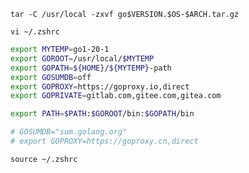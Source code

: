  
`tar -C /usr/local -zxvf go$VERSION.$OS-$ARCH.tar.gz`     



`vi ~/.zshrc`   

```sh
export MYTEMP=go1-20-1
export GOROOT=/usr/local/$MYTEMP
export GOPATH=${HOME}/${MYTEMP}-path
export GOSUMDB=off
export GOPROXY=https://goproxy.io,direct
export GOPRIVATE=gitlab.com,gitee.com,gitea.com

export PATH=$PATH:$GOROOT/bin:$GOPATH/bin

# GOSUMDB="sum.golang.org"
# export GOPROXY=https://goproxy.cn,direct
```

`source ~/.zshrc`   
